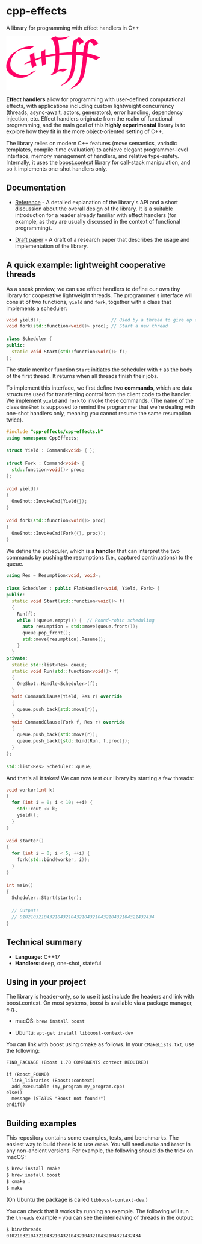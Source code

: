 # cpp-effects
A library for programming with effect handlers in C++

![The C++Eff logo](doc/img/logo-250.png)

**Effect handlers** allow for programming with user-defined computational effects, with applications including custom lightweight concurrency (threads, async-await, actors, generators), error handling, dependency injection, etc. Effect handlers originate from the realm of functional programming, and the main goal of this **highly experimental** library is to explore how they fit in the more object-oriented setting of C++.

The library relies on modern C++ features (move semantics, variadic templates, compile-time evaluation) to achieve elegant programmer-level interface, memory management of handlers, and relative type-safety. Internally, it uses the [boost.context](https://www.boost.org/doc/libs/1_74_0/libs/context/doc/html/index.html) library for call-stack manipulation, and so it implements one-shot handlers only.

## Documentation

- [Reference](doc/refman.md) - A detailed explanation of the library's API and a short discussion about the overall design of the library. It is a suitable introduction for a reader already familiar with effect handlers (for example, as they are usually discussed in the context of functional programming).

- [Draft paper](https://homepages.inf.ed.ac.uk/slindley/papers/cppeff-draft-april2022.pdf) - A draft of a research paper that describes the usage and implementation of the library.

## A quick example: lightweight cooperative threads

As a sneak preview, we can use effect handlers to define our own tiny library for cooperative lightweight threads. The programmer's interface will consist of two functions, `yield` and `fork`, together with a class that implements a scheduler: 

```cpp
void yield();                          // Used by a thread to give up control
void fork(std::function<void()> proc); // Start a new thread

class Scheduler {
public:
  static void Start(std::function<void()> f);
};
```

The static member function `Start` initiates the scheduler with `f` as the body of the first thread. It returns when all threads finish their jobs.

To implement this interface, we first define two **commands**, which are data structures used for transferring control from the client code to the handler. We implement `yield` and `fork` to invoke these commands. (The name of the class `OneShot` is supposed to remind the programmer that we're dealing with one-shot handlers only, meaning you cannot resume the same resumption twice). 

```cpp
#include "cpp-effects/cpp-effects.h"
using namespace CppEffects;

struct Yield : Command<void> { };

struct Fork : Command<void> {
  std::function<void()> proc;
};

void yield()
{
  OneShot::InvokeCmd(Yield{});
}

void fork(std::function<void()> proc)
{
  OneShot::InvokeCmd(Fork{{}, proc});
}
```

We define the scheduler, which is a **handler** that can interpret the two commands by pushing the resumptions (i.e., captured continuations) to the queue.

```cpp
using Res = Resumption<void, void>;

class Scheduler : public FlatHandler<void, Yield, Fork> {
public:
  static void Start(std::function<void()> f)
  {
    Run(f);
    while (!queue.empty()) {  // Round-robin scheduling
      auto resumption = std::move(queue.front());
      queue.pop_front();
      std::move(resumption).Resume();
    }
  }
private:
  static std::list<Res> queue;
  static void Run(std::function<void()> f)
  {
    OneShot::Handle<Scheduler>(f);
  }
  void CommandClause(Yield, Res r) override
  {
    queue.push_back(std::move(r));
  }
  void CommandClause(Fork f, Res r) override
  {
    queue.push_back(std::move(r));
    queue.push_back({std::bind(Run, f.proc)});
  }
};

std::list<Res> Scheduler::queue;
```

And that's all it takes! We can now test our library by starting a few threads:

```cpp
void worker(int k)
{
  for (int i = 0; i < 10; ++i) {
    std::cout << k;
    yield();
  }
}

void starter()
{
  for (int i = 0; i < 5; ++i) {
    fork(std::bind(worker, i));
  }
}

int main()
{
  Scheduler::Start(starter);

  // Output:
  // 01021032104321043210432104321043210432104321432434
}
```

## Technical summary

- **Language:** C++17
- **Handlers**: deep, one-shot, stateful

## Using in your project

The library is header-only, so to use it just include the headers and link with boost.context. On most systems, boost is available via a package manager, e.g.,

- macOS: `brew install boost`

- Ubuntu: `apt-get install libboost-context-dev`

You can link with boost using cmake as follows. In your `CMakeLists.txt`, use the following:

```
FIND_PACKAGE (Boost 1.70 COMPONENTS context REQUIRED)

if (Boost_FOUND)
  link_libraries (Boost::context)
  add_executable (my_program my_program.cpp)
else()
  message (STATUS "Boost not found!")
endif()

```

## Building examples


This repository contains some examples, tests, and benchmarks. The easiest way to build these is to use `cmake`. You will need `cmake` and `boost` in any non-ancient versions. For example, the following should do the trick on macOS:

```bash
$ brew install cmake
$ brew install boost
$ cmake .
$ make
```

(On Ubuntu the package is called `libboost-context-dev`.)

You can check that it works by running an example. The following will run the `threads` example - you can see the interleaving of threads in the output:

```bash
$ bin/threads
01021032104321043210432104321043210432104321432434
```
